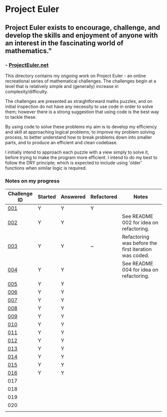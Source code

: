 # Project Euler

## Project Euler exists to encourage, challenge, and develop the skills and enjoyment of anyone with an interest in the fascinating world of mathematics."
###  - [ProjectEuler.net](https://projecteuler.net/)

This directory contains my ongoing work on Project Euler - an online recreational  series of mathematical challenges. The challenges begin at a level that is relatively simple and (generally) increase in complexity/difficulty.

The challenges are presented as straightforward maths puzzles, and on initial inspection do not have any necessity to use code in order to solve them; however there is a strong suggestion that using code is the best way to tackle these.

By using code to solve these problems my aim is to develop my efficiency and skill at approaching logical problems, to improve my problem solving process, to better understand how to break problems down into smaller parts, and to produce an efficient and clean codebase.

I initially intend to approach each puzzle with a view simply to solve it, before trying to make the program more efficient. I intend to do my best to follow the DRY principle; which is expected to include using 'older' functions when similar logic is required.

### Notes on my progress

|Challenge ID|Started|Answered|Refactored|Notes|
|---|---|---|---|---|
|[001](./001_multiples_of_3_and_5/README.md)|Y|Y|Y||
|[002](./002_even_fibonacci_numbers/README.md)|Y|Y||See README 002 for idea on refactoring.|
|[003](./003_largest_prime_factor/README.md)|Y|Y|~|Refactoring was before the first iteration was coded.|
|[004](./004_largest_palindrome_product/README.md)|Y|Y||See README 004 for idea on refactoring.|
|[005](./005_smallest_multiple/README.md)|Y|Y|||
|[006](./006_sum_square_difference/README.md)|Y|Y|||
|[007](./007_10001st_prime/README.md)|Y|Y|||
|[008](./008_largest_product_in_a_series/README.md)|Y|Y|||
|[009](./009_special_pythagorean_triple/README.md)|Y|Y|||
|[010](./010_summation_of_primes/README.md)|Y|Y|||
|[011](./011_largest_product_in_a_grid/README.md)|Y|Y|||
|[012](./012_highly_divisible_triangular_number/README.md)|Y|Y|||
|[013](./013_large_sum/README.md)|Y|Y|||
|[014](./014_longest_collatz_sequence/README.md)|Y|Y|||
|[015](./015_lattice_paths/README.md)|Y|Y|||
|[016](./016_power_digit_sum/README.md)|Y|Y|||
|017|||||
|018|||||
|019|||||
|020|||||
||||||
